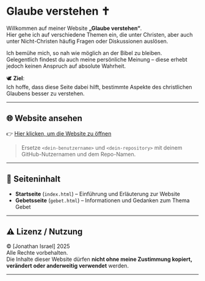 # Glaube verstehen ✝️

Willkommen auf meiner Website **„Glaube verstehen“**.  
Hier gehe ich auf verschiedene Themen ein, die unter Christen, aber auch unter Nicht-Christen häufig Fragen oder Diskussionen auslösen.

Ich bemühe mich, so nah wie möglich an der Bibel zu bleiben.  
Gelegentlich findest du auch meine persönliche Meinung – diese erhebt jedoch keinen Anspruch auf absolute Wahrheit.

🕊️ **Ziel**:  
Ich hoffe, dass diese Seite dabei hilft, bestimmte Aspekte des christlichen Glaubens besser zu verstehen.

---

## 🌐 Website ansehen

👉 [Hier klicken, um die Website zu öffnen](https://<dein-benutzername>.github.io/<dein-repository>/)

> Ersetze `<dein-benutzername>` und `<dein-repository>` mit deinem GitHub-Nutzernamen und dem Repo-Namen.

---

## 📄 Seiteninhalt

- **Startseite** (`index.html`) – Einführung und Erläuterung zur Website
- **Gebetsseite** (`gebet.html`) – Informationen und Gedanken zum Thema Gebet

---

## ⚠️ Lizenz / Nutzung

© [Jonathan Israel] 2025  
Alle Rechte vorbehalten.  
Die Inhalte dieser Website dürfen **nicht ohne meine Zustimmung kopiert, verändert oder anderweitig verwendet** werden.

---
